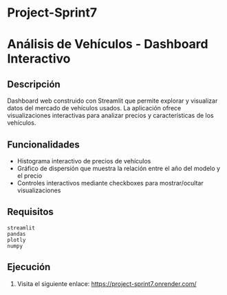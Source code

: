 # Project-Sprint7
# Análisis de Vehículos - Dashboard Interactivo

## Descripción
Dashboard web construido con Streamlit que permite explorar y visualizar datos del mercado de vehículos usados. La aplicación ofrece visualizaciones interactivas para analizar precios y características de los vehículos.

## Funcionalidades
- Histograma interactivo de precios de vehículos
- Gráfico de dispersión que muestra la relación entre el año del modelo y el precio
- Controles interactivos mediante checkboxes para mostrar/ocultar visualizaciones

## Requisitos
```
streamlit
pandas
plotly
numpy
```

## Ejecución
1. Visita el siguiente enlace: https://project-sprint7.onrender.com/

